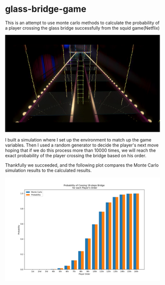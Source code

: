 # glass-bridge-game
This is an attempt to use monte carlo methods to calculate the probability of a player crossing the glass bridge successfully from the squid game(Netflix) 

![](glass_bridge.png)


I built a simulation where I set up the environment to match up the game variables. Then I used a random generator to decide the player's next move hoping that if we do this process more than 10000 times, we will reach the exact probability of the player crossing the bridge based on his order. 

Thankfully we succeeded, and the following plot compares the Monte Carlo simulation results to the calculated results. 

![](main_plot.png)

